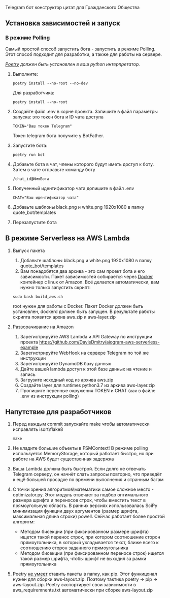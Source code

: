 Telegram бот конструктор цитат для Гражданского Общества

## Установка зависимостей и запуск

### В режиме Polling

Самый простой способ запустить бота - запустить в режиме Polling. Этот способ подходит для разработки, а также для работы на сервере.

_[Poetry](https://python-poetry.org/) должен быть установлен в ваш python интерпретатор._

1. Выполните:

    ```
    poetry install --no-root --no-dev
    ```

    Для разработчика:

    ```
    poetry install --no-root
    ```

1. Создайте файл .env в корне проекта. Запишите в файл параметры запуска: это токен бота и ID чата доступа

    ```
    TOKEN="Ваш токен Telegram"
    ```
    Токен telegram бота получите у BotFather.

1. Запустите бота:

    ```
    poetry run bot
    ```

1. Добавьте бота в чат, члены которого будут иметь доступ к боту. Затем в чате отправьте команду боту

    ```
    /chat_id@ИмяБота
    ```

1. Полученный идентификатор чата допишите в файл .env

    ```
    CHAT="Ваш идентификатор чата"
    ```

1. Добавьте шаблоны black.png и white.png 1920x1080 в папку quote_bot/templates

1. Перезапустите бота


## В режиме Serverless на AWS Lambda

1. Выпуск пакета
    1. Добавьте шаблоны black.png и white.png 1920x1080 в папку quote_bot/templates
    1. Вам понадобятся два архива - это сам проект бота и его зависимости. Пакет зависимостей собирается через [Docker](https://www.docker.com/) контейнер с linux от Amazon. Всё делается автоматически, вам нужно только запустить скрипт:

    ```
    sudo bash build_aws.sh
    ```

    root нужен для работы с Docker. Пакет Docker должен быть установлен, dockerd должен быть запущен.
    В результате работы скрипта появится архив aws.zip и aws-layer.zip

2. Разворачивание на Amazon

    1. Зарегистрируйте AWS Lambda и API Gateway по инструкции проекта https://github.com/DavisDmitry/aiogram-aws-serverless-example
    1. Зарегистрируйте WebHook на сервере Telegram по той же инструкции 
    1. Зарегистрируйте DynamoDB базу данных
    1. Дайте вашей lambda доступ к этой базе данных на чтение и запись
    1. Загрузите исходный код из архива aws.zip
    1. Создайте layer для runtimes python3.7 из архива aws-layer.zip
    1. Пропишите перенные окружения TOKEN и CHAT (как в файле .env из инструкции polling)

## Напутствие для разработчиков

1. Перед каждым commit запускайте make чтобы автоматически исправлять isort\flake8

    ```
    make
    ```

1. Не кладите большие объекты в FSMContext! В режиме polling используется MemoryStorage, который работает быстро, но 
при работе на AWS будет существенная задержка

1. Ваша Lambda должна быть быстрой. Если долго не отвечать Telegram серверу, он начнёт слать запросы повторно, что приведёт к ещё большей просадке по времени выполнения и странным багам

1. С точки зрения алгоритмов\математики самое сложное место - optimizator.py. Этот модуль отвечает за подбор оптимального размера шрифта и переносов строк, чтобы вместить текст в прямоугольную область. В ранних версиях использовалась SciPy минимизация функции двух аргументов (размер шрифта, максимальная длина строки) powell. Сейчас работает более простой алгоритм:
    * Методом бисекции (при фиксированном размере шрифта) ищется такой перенос строк, при котором соотношение сторон прямоугольника, в который укладывается текст, ближе всего к соотношению сторон заданного прямоугольника
    * Методом бисекции (при фиксированном переносе строк) ищется такой размер шрифта, чтобы шрифт не выходил за рамки прямоугольника

1. Poetry [не умеет](https://github.com/python-poetry/poetry/issues/1937) ставить пакеты в папку, как pip. Этот функицонал нужен для сборки aws-layout.zip. Поэтому тактика poetry -> pip -> aws-layout.zip. Poetry экспортирует свои зависимости в aws_requiremnents.txt автоматически при сборке aws-layout.zip